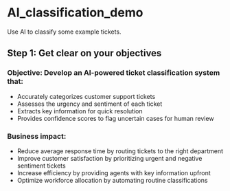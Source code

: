 # AI_classification_demo
Use AI to classify some example tickets.

## Step 1: Get clear on your objectives


### Objective: Develop an AI-powered ticket classification system that:
- Accurately categorizes customer support tickets
- Assesses the urgency and sentiment of each ticket
- Extracts key information for quick resolution
- Provides confidence scores to flag uncertain cases for human review

### Business impact:
- Reduce average response time by routing tickets to the right department
- Improve customer satisfaction by prioritizing urgent and negative sentiment tickets
- Increase efficiency by providing agents with key information upfront
- Optimize workforce allocation by automating routine classifications
